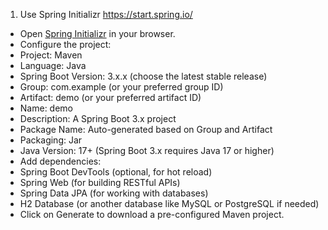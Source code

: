 1. Use Spring Initializr https://start.spring.io/

- Open [Spring Initializr]([url](https://start.spring.io/)) in your browser.
- Configure the project:
- Project: Maven
- Language: Java
- Spring Boot Version: 3.x.x (choose the latest stable release)
- Group: com.example (or your preferred group ID)
- Artifact: demo (or your preferred artifact ID)
- Name: demo
- Description: A Spring Boot 3.x project
- Package Name: Auto-generated based on Group and Artifact
- Packaging: Jar
- Java Version: 17+ (Spring Boot 3.x requires Java 17 or higher)
- Add dependencies:
- Spring Boot DevTools (optional, for hot reload)
- Spring Web (for building RESTful APIs)
- Spring Data JPA (for working with databases)
- H2 Database (or another database like MySQL or PostgreSQL if needed)
- Click on Generate to download a pre-configured Maven project.
